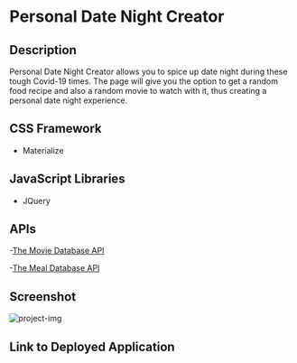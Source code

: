 # Personal Date Night Creator

## Description

Personal Date Night Creator allows you to spice up date night during these tough Covid-19 times.
The page will give you the option to get a random food recipe and also a random movie to watch with it, thus 
creating a personal date night experience.

## CSS Framework

- Materialize

## JavaScript Libraries

- JQuery

## APIs

-[The Movie Database API](https://developers.themoviedb.org/3 "The Movie Database API")

-[The Meal Database API](https://www.themealdb.com/api/json/v1/1/random.php "The Meal Database API")

## Screenshot
![project-img](https://user-images.githubusercontent.com/74809116/107137956-04e71b00-68c6-11eb-98f6-cf40ef2f4e50.PNG)

## Link to Deployed Application

